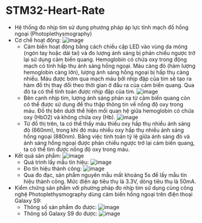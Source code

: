 # STM32-Heart-Rate
* Hệ thống đo nhịp tim sử dụng phương pháp áp lực tĩnh mạch đồ hồng ngoại (Photoplethysmography)
* Cơ chế hoạt động:
  ![image](https://github.com/user-attachments/assets/dea95c62-7c00-4ebd-8d2c-8e97d1275e73)
  - Cảm biến hoạt động bằng cách chiếu cặp LED vào vùng da mỏng (ngón tay hoặc dái tai) và đo lượng ánh sáng bị phản chiếu ngược trở lại sử dụng cảm biến quang. Hemoglobin có chứa oxy trong động mạch có tính hấp thụ ánh sáng hồng ngoại. Máu càng đỏ (hàm lượng hemoglobin càng lớn), lượng ánh sáng hồng ngoại bị hấp thụ càng nhiều. Máu được bơm qua mạch máu bởi nhịp đập của tim sẽ tạo ra hàm đồ thị thay đổi theo thời gian ở đầu ra của cảm biến quang. Qua đó ta có thể tính toán được nhịp đập của tim.
  ![image](https://github.com/user-attachments/assets/53c8fa13-ee59-4334-91c9-bf2cb2053493)
  - Bên cạnh nhịp tim, lượng ánh sáng phản xạ từ cảm biến quang còn có thể được sử dụng để thu thập thông tin về nồng độ oxy trong máu. Đồ thị bên dưới thể hiện mối quan hệ giữa hemoglobin có chứa oxy (HbO2) và không chứa oxy (Hb).
  ![image](https://github.com/user-attachments/assets/00178108-e62b-4cef-acb9-ffed52bfb681)
  - Từ đồ thị trên, ta có thể thấy máu thiếu oxy hấp thụ nhiều ánh sáng đỏ (660nm), trong khi đó máu nhiều oxy hấp thụ nhiều ánh sáng hồng ngoại (880nm). Bằng việc tính toán tỷ lệ giữa ánh sáng đỏ và ánh sáng hồng ngoại được phản chiếu ngược trở lại cảm biến quang, ta có thể tìm được nồng độ oxy trong máu.
* Kết quả sản phẩm:
  ![image](https://github.com/user-attachments/assets/41dbb09f-6579-4e97-bc41-f57ed9fe7888)
  - Quá trình lấy mẫu tín hiệu: 
  ![image](https://github.com/user-attachments/assets/fb8752fe-fc49-45a1-b01d-512b5786a2d0)
  - Đo tín hiệu thành công:
  ![image](https://github.com/user-attachments/assets/8c4b18b4-c99d-4de6-882b-ec2942f4b5e8)
  - Qua đo đạc, sản phẩm nguyên mẫu mất khoảng 5s để lấy mẫu tín hiệu thành công. Mức điện áp tiêu thụ là 3.3V, dòng tiêu thụ là 50mA.
* Kiểm chứng sản phẩm với phương pháp đo nhịp tim sử dụng cùng công nghệ Photoplethysmography dùng cảm biến hồng ngoại trên điện thoại Galaxy S9:
  - Thông số sản phẩm đo được:
  ![image](https://github.com/user-attachments/assets/6e0ef704-7f07-4a44-8211-5f982c466265)
  - Thông số Galaxy S9 đo được:
  ![image](https://github.com/user-attachments/assets/16fbc4c5-a70b-4ed6-9e6c-c33683a54041)
 

    





  
